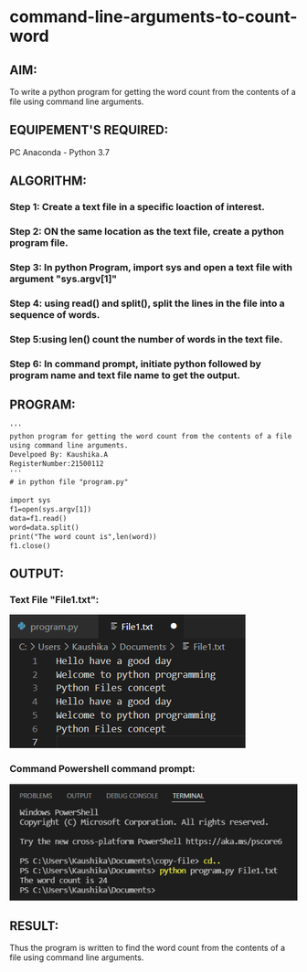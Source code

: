# command-line-arguments-to-count-word
## AIM:
To write a python program for getting the word count from the contents of a file using command line arguments.
## EQUIPEMENT'S REQUIRED: 
PC
Anaconda - Python 3.7
## ALGORITHM: 
### Step 1: Create a text file in a specific loaction of interest.

### Step 2: ON the same location as the text file, create a python program file.
 
### Step 3: In python Program, import sys and open a text file with argument "sys.argv[1]"

### Step 4: using read() and split(), split the lines in the file into a sequence of words. 

### Step 5:using len() count the number of words in the text file.

### Step 6: In command prompt, initiate python followed by program name and text file name to get the output.

## PROGRAM:
```
'''
python program for getting the word count from the contents of a file using command line arguments.
Develpoed By: Kaushika.A
RegisterNumber:21500112
'''
# in python file "program.py"

import sys
f1=open(sys.argv[1])
data=f1.read()
word=data.split()
print("The word count is",len(word))
f1.close()

```

## OUTPUT:
### Text File "File1.txt":
![](text.png)
### Command Powershell command prompt:
![](cmdoutput.png)

## RESULT:
Thus the program is written to find the word count from the contents of a file using command line arguments.
